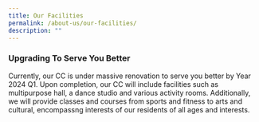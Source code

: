 ```yaml
---
title: Our Facilities
permalink: /about-us/our-facilities/
description: ""
---
```

### Upgrading To Serve You Better ###

Currently, our CC is under massive renovation to serve you better by Year 2024 Q1. Upon completion, our CC will include facilities such as multipurpose hall, a dance studio and various activity rooms. Additionally, we will provide classes and courses from sports and fitness to arts and cultural, encompassng interests of our residents of all ages and interests.
